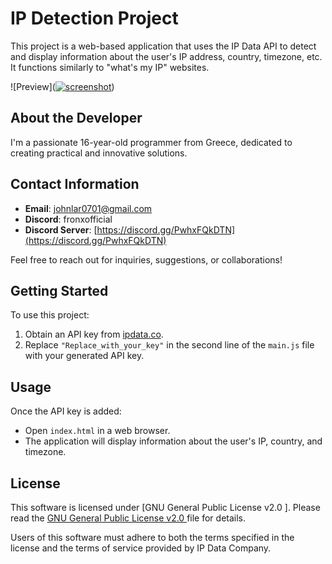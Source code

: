 # IP Detection Project

This project is a web-based application that uses the IP Data API to detect and display information about the user's IP address, country, timezone, etc. It functions similarly to "what's my IP" websites.

![Preview](<a href="https://ibb.co/ccCFSg7"><img src="https://i.ibb.co/ccCFSg7/screenshot.png" alt="screenshot" border="0"></a>)

## About the Developer
I'm a passionate 16-year-old programmer from Greece, dedicated to creating practical and innovative solutions.

## Contact Information
- **Email**: [johnlar0701@gmail.com](mailto:johnlar0701@gmail.com)
- **Discord**: fronxofficial
- **Discord Server**: [https://discord.gg/PwhxFQkDTN](https://discord.gg/PwhxFQkDTN)

Feel free to reach out for inquiries, suggestions, or collaborations!

## Getting Started
To use this project:
1. Obtain an API key from [ipdata.co](https://ipdata.co/).
2. Replace `"Replace_with_your_key"` in the second line of the `main.js` file with your generated API key.

## Usage
Once the API key is added:
- Open `index.html` in a web browser.
- The application will display information about the user's IP, country, and timezone.

## License
This software is licensed under [GNU General Public License v2.0 ]. Please read the [GNU General Public License v2.0 ](LICENSE) file for details.

Users of this software must adhere to both the terms specified in the license and the terms of service provided by IP Data Company.
